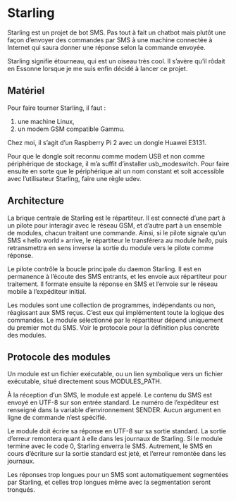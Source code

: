 Starling
========

Starling est un projet de bot SMS. Pas tout à fait un chatbot mais plutôt une
façon d’envoyer des commandes par SMS à une machine connectée à Internet qui
saura donner une réponse selon la commande envoyée.

Starling signifie étourneau, qui est un oiseau très cool. Il s’avère qu’il
rôdait en Essonne lorsque je me suis enfin décidé à lancer ce projet.

Matériel
--------

Pour faire tourner Starling, il faut :

1. une machine Linux,
2. un modem GSM compatible Gammu.

Chez moi, il s’agit d’un Raspberry Pi 2 avec un dongle Huawei E3131.

Pour que le dongle soit reconnu comme modem USB et non comme périphérique de
stockage, il m’a suffit d’installer usb_modeswitch. Pour faire ensuite en sorte
que le périphérique ait un nom constant et soit accessible avec l’utilisateur
Starling, faire une règle udev.

Architecture
------------

La brique centrale de Starling est le répartiteur. Il est connecté d’une part à
un pilote pour interagir avec le réseau GSM, et d’autre part à un ensemble de
modules, chacun traitant une commande. Ainsi, si le pilote signale qu’un SMS
« hello world » arrive, le répartiteur le transférera au module *hello*, puis
retransmettra en sens inverse la sortie du module vers le pilote comme réponse.

Le pilote contrôle la boucle principale du daemon Starling. Il est en
permanence à l’écoute des SMS entrants, et les envoie aux répartiteur pour
traitement. Il formate ensuite la réponse en SMS et l’envoie sur le réseau
mobile à l’expéditeur initial.

Les modules sont une collection de programmes, indépendants ou non, réagissant
aux SMS reçus. C’est eux qui implémentent toute la logique des commandes. Le
module sélectionné par le répartiteur dépend uniquement du premier mot du SMS.
Voir le protocole pour la définition plus concrète des modules.

Protocole des modules
---------------------

Un module est un fichier exécutable, ou un lien symbolique vers un fichier
exécutable, situé directement sous MODULES_PATH.

À la réception d’un SMS, le module est appelé. Le contenu du SMS est envoyé en
UTF-8 sur son entrée standard. Le numéro de l’expéditeur est renseigné dans la
variable d’environnement SENDER. Aucun argument en ligne de commande n’est
spécifié.

Le module doit écrire sa réponse en UTF-8 sur sa sortie standard. La sortie
d’erreur remontera quant à elle dans les journaux de Starling. Si le module
termine avec le code 0, Starling enverra le SMS. Autrement, le SMS en cours
d’écriture sur la sortie standard est jeté, et l’erreur remontée dans les
journaux.

Les réponses trop longues pour un SMS sont automatiquement segmentées par
Starling, et celles trop longues même avec la segmentation seront tronqués.
